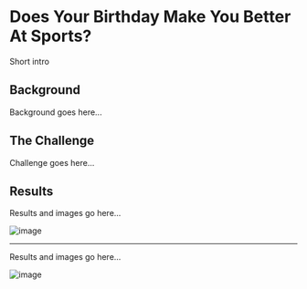 # Does Your Birthday Make You Better At Sports?

Short intro

## Background

Background goes here...

## The Challenge

Challenge goes here...

## Results

Results and images go here...

![image](https://...)

<hr>

Results and images go here...

![image](https:/...)

